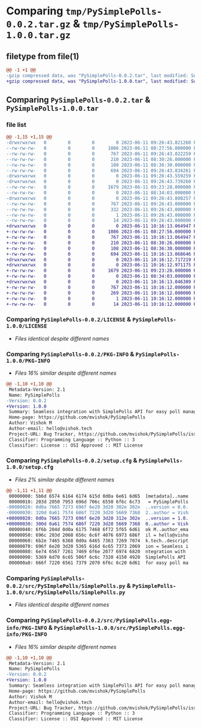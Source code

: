 # Comparing `tmp/PySimplePolls-0.0.2.tar.gz` & `tmp/PySimplePolls-1.0.0.tar.gz`

## filetype from file(1)

```diff
@@ -1 +1 @@
-gzip compressed data, was "PySimplePolls-0.0.2.tar", last modified: Sun Jun 11 09:26:43 2023, max compression
+gzip compressed data, was "PySimplePolls-1.0.0.tar", last modified: Sun Jun 11 10:16:13 2023, max compression
```

## Comparing `PySimplePolls-0.0.2.tar` & `PySimplePolls-1.0.0.tar`

### file list

```diff
@@ -1,15 +1,15 @@
-drwxrwxrwx   0        0        0        0 2023-06-11 09:26:43.821260 PySimplePolls-0.0.2/
--rw-rw-rw-   0        0        0     1086 2023-06-11 08:27:56.000000 PySimplePolls-0.0.2/LICENSE
--rw-rw-rw-   0        0        0      767 2023-06-11 09:26:43.822259 PySimplePolls-0.0.2/PKG-INFO
--rw-rw-rw-   0        0        0      210 2023-06-11 08:30:26.000000 PySimplePolls-0.0.2/README.md
--rw-rw-rw-   0        0        0      108 2023-06-11 08:36:30.000000 PySimplePolls-0.0.2/pyproject.toml
--rw-rw-rw-   0        0        0      694 2023-06-11 09:26:43.834261 PySimplePolls-0.0.2/setup.cfg
-drwxrwxrwx   0        0        0        0 2023-06-11 09:26:43.559259 PySimplePolls-0.0.2/src/
-drwxrwxrwx   0        0        0        0 2023-06-11 09:26:43.739260 PySimplePolls-0.0.2/src/PySImplePolls/
--rw-rw-rw-   0        0        0     1679 2023-06-11 09:23:28.000000 PySimplePolls-0.0.2/src/PySImplePolls/SimplePolls.py
--rw-rw-rw-   0        0        0        0 2023-06-11 08:34:03.000000 PySimplePolls-0.0.2/src/PySImplePolls/__init__.py
-drwxrwxrwx   0        0        0        0 2023-06-11 09:26:43.808257 PySimplePolls-0.0.2/src/PySimplePolls.egg-info/
--rw-rw-rw-   0        0        0      767 2023-06-11 09:26:43.000000 PySimplePolls-0.0.2/src/PySimplePolls.egg-info/PKG-INFO
--rw-rw-rw-   0        0        0      332 2023-06-11 09:26:43.000000 PySimplePolls-0.0.2/src/PySimplePolls.egg-info/SOURCES.txt
--rw-rw-rw-   0        0        0        1 2023-06-11 09:26:43.000000 PySimplePolls-0.0.2/src/PySimplePolls.egg-info/dependency_links.txt
--rw-rw-rw-   0        0        0       14 2023-06-11 09:26:43.000000 PySimplePolls-0.0.2/src/PySimplePolls.egg-info/top_level.txt
+drwxrwxrwx   0        0        0        0 2023-06-11 10:16:13.064947 PySimplePolls-1.0.0/
+-rw-rw-rw-   0        0        0     1086 2023-06-11 08:27:56.000000 PySimplePolls-1.0.0/LICENSE
+-rw-rw-rw-   0        0        0      767 2023-06-11 10:16:13.064947 PySimplePolls-1.0.0/PKG-INFO
+-rw-rw-rw-   0        0        0      210 2023-06-11 08:30:26.000000 PySimplePolls-1.0.0/README.md
+-rw-rw-rw-   0        0        0      108 2023-06-11 08:36:30.000000 PySimplePolls-1.0.0/pyproject.toml
+-rw-rw-rw-   0        0        0      694 2023-06-11 10:16:13.068646 PySimplePolls-1.0.0/setup.cfg
+drwxrwxrwx   0        0        0        0 2023-06-11 10:16:12.717219 PySimplePolls-1.0.0/src/
+drwxrwxrwx   0        0        0        0 2023-06-11 10:16:12.971175 PySimplePolls-1.0.0/src/PySimplePolls/
+-rw-rw-rw-   0        0        0     1679 2023-06-11 09:23:28.000000 PySimplePolls-1.0.0/src/PySimplePolls/SimplePolls.py
+-rw-rw-rw-   0        0        0        0 2023-06-11 08:34:03.000000 PySimplePolls-1.0.0/src/PySimplePolls/__init__.py
+drwxrwxrwx   0        0        0        0 2023-06-11 10:16:13.046309 PySimplePolls-1.0.0/src/PySimplePolls.egg-info/
+-rw-rw-rw-   0        0        0      767 2023-06-11 10:16:12.000000 PySimplePolls-1.0.0/src/PySimplePolls.egg-info/PKG-INFO
+-rw-rw-rw-   0        0        0      269 2023-06-11 10:16:12.000000 PySimplePolls-1.0.0/src/PySimplePolls.egg-info/SOURCES.txt
+-rw-rw-rw-   0        0        0        1 2023-06-11 10:16:12.000000 PySimplePolls-1.0.0/src/PySimplePolls.egg-info/dependency_links.txt
+-rw-rw-rw-   0        0        0       14 2023-06-11 10:16:12.000000 PySimplePolls-1.0.0/src/PySimplePolls.egg-info/top_level.txt
```

### Comparing `PySimplePolls-0.0.2/LICENSE` & `PySimplePolls-1.0.0/LICENSE`

 * *Files identical despite different names*

### Comparing `PySimplePolls-0.0.2/PKG-INFO` & `PySimplePolls-1.0.0/PKG-INFO`

 * *Files 16% similar despite different names*

```diff
@@ -1,10 +1,10 @@
 Metadata-Version: 2.1
 Name: PySimplePolls
-Version: 0.0.2
+Version: 1.0.0
 Summary: Seamless integration with SimplePolls API for easy poll management
 Home-page: https://github.com/mvishok/PySimplePolls
 Author: Vishok M
 Author-email: hello@vishok.tech
 Project-URL: Bug Tracker, https://github.com/mvishok/PySimplePolls/issues
 Classifier: Programming Language :: Python :: 3
 Classifier: License :: OSI Approved :: MIT License
```

### Comparing `PySimplePolls-0.0.2/setup.cfg` & `PySimplePolls-1.0.0/setup.cfg`

 * *Files 2% similar despite different names*

```diff
@@ -1,11 +1,11 @@
 00000000: 5b6d 6574 6164 6174 615d 0d0a 6e61 6d65  [metadata]..name
 00000010: 203d 2050 7953 696d 706c 6550 6f6c 6c73   = PySimplePolls
-00000020: 0d0a 7665 7273 696f 6e20 3d20 302e 302e  ..version = 0.0.
-00000030: 320d 0a61 7574 686f 7220 3d20 5669 7368  2..author = Vish
+00000020: 0d0a 7665 7273 696f 6e20 3d20 312e 302e  ..version = 1.0.
+00000030: 300d 0a61 7574 686f 7220 3d20 5669 7368  0..author = Vish
 00000040: 6f6b 204d 0d0a 6175 7468 6f72 5f65 6d61  ok M..author_ema
 00000050: 696c 203d 2068 656c 6c6f 4076 6973 686f  il = hello@visho
 00000060: 6b2e 7465 6368 0d0a 6465 7363 7269 7074  k.tech..descript
 00000070: 696f 6e20 3d20 5365 616d 6c65 7373 2069  ion = Seamless i
 00000080: 6e74 6567 7261 7469 6f6e 2077 6974 6820  ntegration with 
 00000090: 5369 6d70 6c65 506f 6c6c 7320 4150 4920  SimplePolls API 
 000000a0: 666f 7220 6561 7379 2070 6f6c 6c20 6d61  for easy poll ma
```

### Comparing `PySimplePolls-0.0.2/src/PySImplePolls/SimplePolls.py` & `PySimplePolls-1.0.0/src/PySimplePolls/SimplePolls.py`

 * *Files identical despite different names*

### Comparing `PySimplePolls-0.0.2/src/PySimplePolls.egg-info/PKG-INFO` & `PySimplePolls-1.0.0/src/PySimplePolls.egg-info/PKG-INFO`

 * *Files 16% similar despite different names*

```diff
@@ -1,10 +1,10 @@
 Metadata-Version: 2.1
 Name: PySimplePolls
-Version: 0.0.2
+Version: 1.0.0
 Summary: Seamless integration with SimplePolls API for easy poll management
 Home-page: https://github.com/mvishok/PySimplePolls
 Author: Vishok M
 Author-email: hello@vishok.tech
 Project-URL: Bug Tracker, https://github.com/mvishok/PySimplePolls/issues
 Classifier: Programming Language :: Python :: 3
 Classifier: License :: OSI Approved :: MIT License
```

